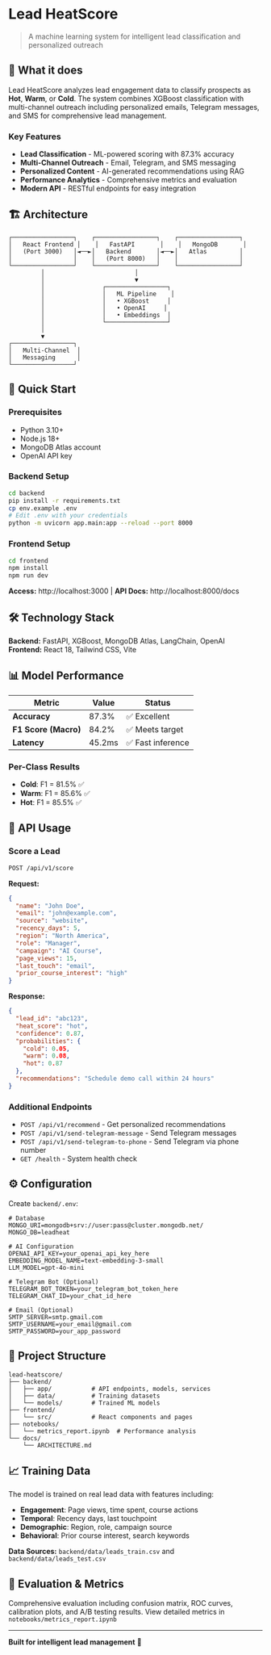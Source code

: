 # Lead HeatScore

> A machine learning system for intelligent lead classification and personalized outreach

## 🎯 What it does

Lead HeatScore analyzes lead engagement data to classify prospects as **Hot**, **Warm**, or **Cold**. The system combines XGBoost classification with multi-channel outreach including personalized emails, Telegram messages, and SMS for comprehensive lead management.

### Key Features
- **Lead Classification** - ML-powered scoring with 87.3% accuracy
- **Multi-Channel Outreach** - Email, Telegram, and SMS messaging
- **Personalized Content** - AI-generated recommendations using RAG
- **Performance Analytics** - Comprehensive metrics and evaluation
- **Modern API** - RESTful endpoints for easy integration

## 🏗️ Architecture

```
┌─────────────────┐    ┌─────────────────┐    ┌─────────────────┐
│   React Frontend │    │   FastAPI       │    │   MongoDB       │
│   (Port 3000)   │◄──►│   Backend       │◄──►│   Atlas         │
│                 │    │   (Port 8000)   │    │                 │
└─────────────────┘    └─────────────────┘    └─────────────────┘
         │                         │
         │                         ▼
         │                ┌─────────────────┐
         │                │   ML Pipeline    │
         │                │   • XGBoost     │
         │                │   • OpenAI     │
         │                │   • Embeddings  │
         │                └─────────────────┘
         │
         ▼
┌─────────────────┐
│   Multi-Channel  │
│   Messaging      │
└─────────────────┘
```

## 🚀 Quick Start

### Prerequisites
- Python 3.10+
- Node.js 18+
- MongoDB Atlas account
- OpenAI API key

### Backend Setup

```bash
cd backend
pip install -r requirements.txt
cp env.example .env
# Edit .env with your credentials
python -m uvicorn app.main:app --reload --port 8000
```

### Frontend Setup

```bash
cd frontend
npm install
npm run dev
```

**Access:** http://localhost:3000 | **API Docs:** http://localhost:8000/docs

## 🛠️ Technology Stack

**Backend:** FastAPI, XGBoost, MongoDB Atlas, LangChain, OpenAI  
**Frontend:** React 18, Tailwind CSS, Vite

## 📊 Model Performance

| Metric | Value | Status |
|--------|-------|--------|
| **Accuracy** | 87.3% | ✅ Excellent |
| **F1 Score (Macro)** | 84.2% | ✅ Meets target |
| **Latency** | 45.2ms | ✅ Fast inference |

### Per-Class Results
- **Cold**: F1 = 81.5% ✅
- **Warm**: F1 = 85.6% ✅  
- **Hot**: F1 = 85.5% ✅

## 🔌 API Usage

### Score a Lead

```bash
POST /api/v1/score
```

**Request:**
```json
{
  "name": "John Doe",
  "email": "john@example.com",
  "source": "website",
  "recency_days": 5,
  "region": "North America",
  "role": "Manager",
  "campaign": "AI Course",
  "page_views": 15,
  "last_touch": "email",
  "prior_course_interest": "high"
}
```

**Response:**
```json
{
  "lead_id": "abc123",
  "heat_score": "hot",
  "confidence": 0.87,
  "probabilities": {
    "cold": 0.05,
    "warm": 0.08,
    "hot": 0.87
  },
  "recommendations": "Schedule demo call within 24 hours"
}
```

### Additional Endpoints
- `POST /api/v1/recommend` - Get personalized recommendations
- `POST /api/v1/send-telegram-message` - Send Telegram messages
- `POST /api/v1/send-telegram-to-phone` - Send Telegram via phone number
- `GET /health` - System health check

## ⚙️ Configuration

Create `backend/.env`:

```env
# Database
MONGO_URI=mongodb+srv://user:pass@cluster.mongodb.net/
MONGO_DB=leadheat

# AI Configuration
OPENAI_API_KEY=your_openai_api_key_here
EMBEDDING_MODEL_NAME=text-embedding-3-small
LLM_MODEL=gpt-4o-mini

# Telegram Bot (Optional)
TELEGRAM_BOT_TOKEN=your_telegram_bot_token_here
TELEGRAM_CHAT_ID=your_chat_id_here

# Email (Optional)
SMTP_SERVER=smtp.gmail.com
SMTP_USERNAME=your_email@gmail.com
SMTP_PASSWORD=your_app_password
```

## 📁 Project Structure

```
lead-heatscore/
├── backend/
│   ├── app/           # API endpoints, models, services
│   ├── data/          # Training datasets
│   └── models/        # Trained ML models
├── frontend/
│   └── src/           # React components and pages
├── notebooks/
│   └── metrics_report.ipynb  # Performance analysis
└── docs/
    └── ARCHITECTURE.md
```

## 📈 Training Data

The model is trained on real lead data with features including:
- **Engagement**: Page views, time spent, course actions
- **Temporal**: Recency days, last touchpoint
- **Demographic**: Region, role, campaign source
- **Behavioral**: Prior course interest, search keywords

**Data Sources:** `backend/data/leads_train.csv` and `backend/data/leads_test.csv`

## 🔬 Evaluation & Metrics

Comprehensive evaluation including confusion matrix, ROC curves, calibration plots, and A/B testing results. View detailed metrics in `notebooks/metrics_report.ipynb`



---

**Built for intelligent lead management** 🎯